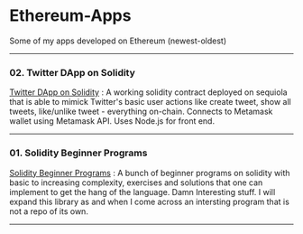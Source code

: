 # Ethereum-Apps
Some of my apps developed on Ethereum (newest-oldest)

---

### 02. Twitter DApp on Solidity

[Twitter DApp on Solidity](https://github.com/farawaystar/Twitter_DApp_Solidity) : A working solidity contract deployed on sequiola that is able to mimick Twitter's basic user actions like create tweet, show all tweets, like/unlike tweet - everything on-chain. Connects to Metamask wallet using Metamask API. Uses Node.js for front end.

---
### 01. Solidity Beginner Programs

[Solidity Beginner Programs](https://github.com/farawaystar/solidity-beginner-programs) : A bunch of beginner programs on solidity with basic to increasing complexity, exercises and solutions that one can implement to get the hang of the language. Damn Interesting stuff. I will expand this library as and when I come across an intersting program that is not a repo of its own.

---
